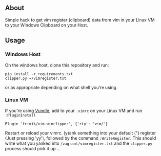 ## About

Simple hack to get vim register (clipboard) data from vim in your Linux VM to your Windows Clipboard on your Host.

## Usage

### Windows Host

On the windows host, clone this repository and run:

    pip install -r requirements.txt
    clipper.py ~/vimregister.txt
    
or as appropriate depending on what shell you're using.

### Linux VM

If you're using [Vundle](https://github.com/gmarik/Vundle.vim), add to your `.vimrc` on your Linux VM and run `:PluginInstall`

    Plugin 'frimik/vim-winclipper', {'rtp': 'vim/'}

Restart or reload your vimrc. (y)ank something into your default (") register (Just pressing 'yy'), followed by the command `:WriteRegister`. This should write what you yanked into `/vagrant/vimregister.txt` and the `clipper.py` process should pick it up ...

